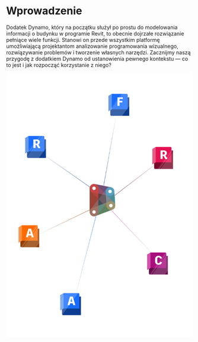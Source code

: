 # Wprowadzenie

Dodatek Dynamo, który na początku służył po prostu do modelowania informacji o budynku w programie Revit, to obecnie dojrzałe rozwiązanie pełniące wiele funkcji. Stanowi on przede wszystkim platformę umożliwiającą projektantom analizowanie programowania wizualnego, rozwiązywanie problemów i tworzenie własnych narzędzi. Zacznijmy naszą przygodę z dodatkiem Dynamo od ustanowienia pewnego kontekstu — co to jest i jak rozpocząć korzystanie z niego?

![Ekosystem dodatku Dynamo](./images/introdynamocover.jpg)
